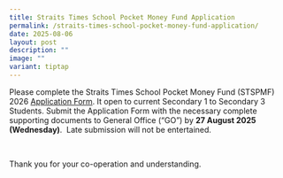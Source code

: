 ```yaml
---
title: Straits Times School Pocket Money Fund Application
permalink: /straits-times-school-pocket-money-fund-application/
date: 2025-08-06
layout: post
description: ""
image: ""
variant: tiptap
---
```

<p>Please complete the Straits Times School Pocket Money Fund (STSPMF) 2026
<a href="https://drive.google.com/file/d/1F-rQfCDcOwdgcjs9kJOgsNBAoz_4i0rg/view?usp=drive_link" rel="noopener nofollow" target="_blank">Application Form</a>. It open to current Secondary 1 to Secondary 3 Students.
Submit the Application Form with the necessary complete supporting documents
to General Office (“GO”) by <strong>27 August 2025 (Wednesday)</strong>.
&nbsp;Late submission will not be entertained.</p>
<p>&nbsp;</p>
<p>Thank you for your co-operation and understanding.</p>